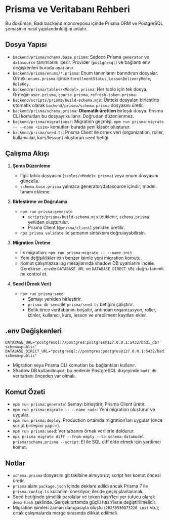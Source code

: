 ﻿# Prisma ve Veritabanı Rehberi

Bu doküman, Badi backend monoreposu içinde Prisma ORM ve PostgreSQL şemasının nasıl yapılandırıldığını anlatır.

## Dosya Yapısı
- `backend/prisma/schema.base.prisma`: Sadece Prisma `generator` ve `datasource` tanımlarını içerir. Provider (`postgresql`) ve bağlantı env değişkenleri burada ayarlanır.
- `backend/prisma/enums/*.prisma`: Enum tanımlarını barındıran dosyalar. Örnek: `enums.prisma` içinde `EnrollmentStatus`, `LessonDeliveryMode`, `RoleKey`.
- `backend/prisma/tables/<Model>.prisma`: Her tablo için tek dosya. Örneğin `user.prisma`, `course.prisma`, `refresh-token.prisma`.
- `backend/scripts/prisma/build-schema.mjs`: Üstteki dosyaları birleştirip otomatik olarak `backend/prisma/schema.prisma` dosyasını üretir.
- `backend/prisma/schema.prisma`: **Otomatik üretilen** birleşik dosya. Prisma CLI komutları bu dosyayı kullanır. Doğrudan düzenlenmez.
- `backend/prisma/migrations/`: Migration geçmişi. `npm run prisma:migrate -- --name <isim>` komutları burada yeni klasör oluşturur.
- `backend/prisma/seed.ts`: Prisma Client ile örnek veri (organization, roller, kullanıcılar, kurs/lesson) oluşturan seed betiği.

## Çalışma Akışı
1. **Şema Düzenleme**
   - İlgili tablo dosyasını (`tables/<Model>.prisma`) veya enum dosyasını güncelle.
   - `schema.base.prisma` yalnızca generator/datasource içindir; model tanımı ekleme.

2. **Birleştirme ve Doğrulama**
   - `npm run prisma:generate`
     - `scripts/prisma/build-schema.mjs` tetiklenir, `schema.prisma` yeniden oluşturulur.
     - Prisma Client (`@prisma/client`) yeniden üretilir.
   - `npx prisma validate` ile şemanın sintaksını doğrulayabilirsin.

3. **Migration Üretme**
   - İlk migration: `npm run prisma:migrate -- --name init`
   - Yeni değişiklikler için benzer isimle yeni migration komutu.
   - Komut çalışmazsa log mesajlarında shadow DB uyarılarını incele. Gerekirse `.env`de `DATABASE_URL` ve `DATABASE_DIRECT_URL` doğru tanımlı mı kontrol et.

4. **Seed (Örnek Veri)**
   - `npm run prisma:seed`
     - Şemayı yeniden birleştirir.
     - `prisma db seed` ile `prisma/seed.ts` betiğini çalıştırır.
     - Betik önce veritabanını boşaltır, ardından organizasyon, roller, izinler, kullanıcı, kurs, lesson ve enrollment kayıtları ekler.

## .env Değişkenleri
```
DATABASE_URL="postgresql://postgres:postgres@127.0.0.1:5432/badi_db?schema=public"
DATABASE_DIRECT_URL="postgresql://postgres:postgres@127.0.0.1:5432/badi_db?schema=public"
```
- Migration veya Prisma CLI komutları bu bağlantıları kullanır.
- Shadow DB kullanılmıyor; bu nedenle PostgreSQL düşeyinde `badi_db` veritabanı önceden var olmalı.

## Komut Özeti
- `npm run prisma:generate`: Şemayı birleştirir, Prisma Client üretir.
- `npm run prisma:migrate -- --name <ad>`: Yeni migration oluşturur ve uygular.
- `npm run prisma:deploy`: Production ortamda migration’ları uygular (önce script birleşimi yapılır).
- `npm run prisma:seed`: Veritabanını örnek verilerle doldurur.
- `npx prisma migrate diff --from-empty --to-schema-datamodel prisma/schema.prisma --script`: El ile SQL diff elde etmek için yardımcı komut.

## Notlar
- `schema.prisma` dosyasını git takibine almıyoruz; script her komut öncesi üretir.
- `prisma` alanı `package.json` içinde deklare edildi ancak Prisma 7 ile `prisma.config.ts` kullanımı öneriliyor; ileride geçiş planlanmalı.
- Seed betiğinde şimdilik parolalar ve token hash’leri yer tutucu olarak `demo-hash` şeklinde. Gerçek ortamda güçlü hash’lerle değiştirilmelidir.
- Migration isimleri zaman damgasıyla oluştu (`20250930073220_init` vb.); ortak çalışmalarda merge sırasında dikkat edilmeli.
